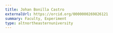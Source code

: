```yaml
---
title: Johan Bonilla Castro
externalUrl: https://orcid.org/0000000269826121
summary: Faculty, Experiment
type: altnortheasternuniversity
---
```

